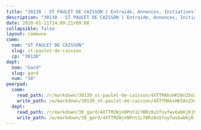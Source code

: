 ```yaml
---
title: "30130 - ST PAULET DE CAISSON | Entraide, Annonces, Initiatives"
description: "30130 - ST PAULET DE CAISSON | Entraide, Annonces, Initiatives"
date: 2020-01-11T14:09:21+09:00
collapsible: false
layout: commune
comm:
  nom: "ST PAULET DE CAISSON"
  slug: st-paulet-de-caisson
  cp: "30130"
dept:
  nom: "Gard"
  slug: gard
  num: "30"
peerpad:
  comm:
    read_path: /r/markdown/30130_st-paulet-de-caisson/4XTTMAksHK58nZXoXv9Qna4rQfVaLUvhB9ZsZ7F8raaQebUij
    write_path: /w/markdown/30130_st-paulet-de-caisson/4XTTMAksHK58nZXoXv9Qna4rQfVaLUvhB9ZsZ7F8raaQebUij-K3TgV6gH14iztnD6EamfQFKfGoZ14WoTviFKGtjTjhRbVPqWY533r846p7E4yDVS8oQtYW4uddMHqYb89BRWAdSJKWfzne8SjAG4TgC8w9U9tqXwuVrdCZbfRhPUNbfycDQbdwDH
  dept:
    read_path: /r/markdown/30_gard/4XTTM2WjnNPnt1LYBRz8uSfoyfwv6abKjKjNdBGxuvymmgvkj
    write_path: /w/markdown/30_gard/4XTTM2WjnNPnt1LYBRz8uSfoyfwv6abKjKjNdBGxuvymmgvkj-K3TgUpCvFefN2LRJ7huXqVovWWqmjJgEMWkVs9s4fhfrGjyZZK9z4gxyddycCKs6S9BWFUcJqqZYCKuxj79SWNiGiob7Xchr25rMmkVQhAFrAwBxAqY3T99GTsQfKxLrXrnx3pGK
---
```



